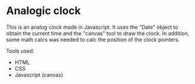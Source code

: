 # Analogic clock
 This is an analog clock made in Javascript. It uses the "Date" object to obtain the current time and the "canvas" tool to draw the clock. In addition, some math calcs was needed to calc the position of the clock pointers.
 
 Tools used:
 - HTML
 - CSS
 - Javascript (canvas)